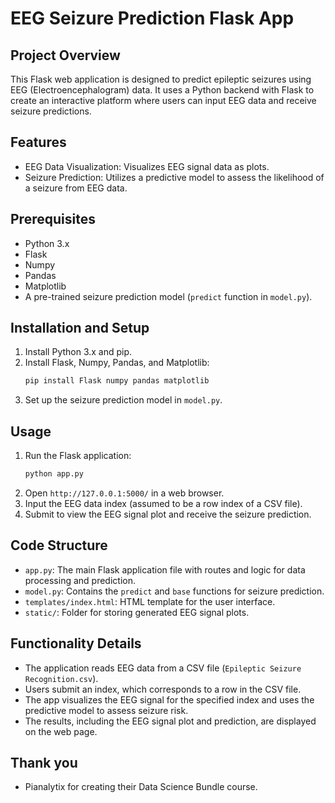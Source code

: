 # EEG Seizure Prediction Flask App

## Project Overview
This Flask web application is designed to predict epileptic seizures using EEG (Electroencephalogram) data. It uses a Python backend with Flask to create an interactive platform where users can input EEG data and receive seizure predictions.

## Features
- EEG Data Visualization: Visualizes EEG signal data as plots.
- Seizure Prediction: Utilizes a predictive model to assess the likelihood of a seizure from EEG data.

## Prerequisites
- Python 3.x
- Flask
- Numpy
- Pandas
- Matplotlib
- A pre-trained seizure prediction model (`predict` function in `model.py`).

## Installation and Setup
1. Install Python 3.x and pip.
2. Install Flask, Numpy, Pandas, and Matplotlib:
   ```bash
   pip install Flask numpy pandas matplotlib
   ```
3. Set up the seizure prediction model in `model.py`.

## Usage
1. Run the Flask application:
   ```bash
   python app.py
   ```
2. Open `http://127.0.0.1:5000/` in a web browser.
3. Input the EEG data index (assumed to be a row index of a CSV file).
4. Submit to view the EEG signal plot and receive the seizure prediction.

## Code Structure
- `app.py`: The main Flask application file with routes and logic for data processing and prediction.
- `model.py`: Contains the `predict` and `base` functions for seizure prediction.
- `templates/index.html`: HTML template for the user interface.
- `static/`: Folder for storing generated EEG signal plots.

## Functionality Details
- The application reads EEG data from a CSV file (`Epileptic Seizure Recognition.csv`).
- Users submit an index, which corresponds to a row in the CSV file.
- The app visualizes the EEG signal for the specified index and uses the predictive model to assess seizure risk.
- The results, including the EEG signal plot and prediction, are displayed on the web page.

## Thank you
- Pianalytix for creating their Data Science Bundle course.
